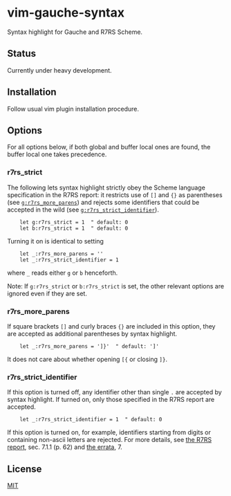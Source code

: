 # vim-gauche-syntax

Syntax highlight for Gauche and R7RS Scheme.

## Status

Currently under heavy development.

## Installation

Follow usual vim plugin installation procedure.

## Options

For all options below, if both global and buffer local ones are found, the
buffer local one takes precedence.

### r7rs_strict

The following lets syntax highlight strictly obey the Scheme language
specification in the R7RS report: it restricts use of `[]` and `{}` as
parentheses (see [`g:r7rs_more_parens`](#r7rs_more_parens)) and rejects some
identifiers that could be accepted in the wild (see
[`g:r7rs_strict_identifier`](#r7rs_strict_identifier)).
```vim
    let g:r7rs_strict = 1  " default: 0
    let b:r7rs_strict = 1  " default: 0
```
Turning it on is identical to setting
```vim
    let _:r7rs_more_parens = ''
    let _:r7rs_strict_identifier = 1
```
where `_` reads either `g` or `b` henceforth.

Note: If `g:r7rs_strict` or `b:r7rs_strict` is set, the other relevant options
are ignored even if they are set.

### r7rs_more_parens

If square brackets `[]` and curly braces `{}` are included in this option,
they are accepted as additional parentheses by syntax highlight.
```vim
    let _:r7rs_more_parens = ']}'  " default: ']'
```
It does not care about whether opening `[{` or closing `]}`.

### r7rs_strict_identifier

If this option is turned off, any identifier other than single `.` are
accepted by syntax highlight. If turned on, only those specified in the R7RS
report are accepted.
```vim
    let _:r7rs_strict_identifier = 1  " default: 0
```
If this option is turned on, for example, identifiers starting from digits or
containing non-ascii letters are rejected. For more details, see
[the R7RS report][1], sec. 7.1.1 (p. 62) and [the errata][2], 7.

[1]: https://small.r7rs.org/
[2]: https://small.r7rs.org/wiki/R7RSSmallErrata/

## License

[MIT](LICENSE)
